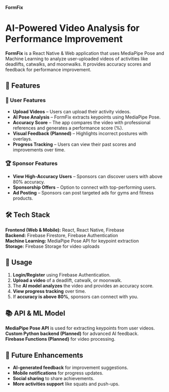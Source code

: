 **FormFix**
# **AI-Powered Video Analysis for Performance Improvement**

**FormFix** is a React Native & Web application that uses MediaPipe Pose and Machine Learning to analyze user-uploaded videos of activities like deadlifts, catwalks, and moonwalks. It provides accuracy scores and feedback for performance improvement.

## **🚀 Features**
### **📌 User Features**
- **Upload Videos** – Users can upload their activity videos.
- **AI Pose Analysis** – FormFix extracts keypoints using MediaPipe Pose.
- **Accuracy Score** – The app compares the video with professional references and generates a performance score (%).
- **Visual Feedback (Planned)** – Highlights incorrect postures with overlays.
- **Progress Tracking** – Users can view their past scores and improvements over time.

### **🏆 Sponsor Features**
- **View High-Accuracy Users** – Sponsors can discover users with above 80% accuracy.
- **Sponsorship Offers** – Option to connect with top-performing users.
- **Ad Posting** – Sponsors can post targeted ads for gyms and fitness products.

## **🛠 Tech Stack**
**Frontend (Web & Mobile):** React, React Native, Firebase  
**Backend:** Firebase Firestore, Firebase Authentication  
**Machine Learning:** MediaPipe Pose API for keypoint extraction  
**Storage:** Firebase Storage for video uploads  

## **📌 Usage**
1. **Login/Register** using Firebase Authentication.
2. **Upload a video** of a deadlift, catwalk, or moonwalk.
3. The **AI model analyzes** the video and provides an accuracy score.
4. **View progress tracking** over time.
5. If **accuracy is above 80%**, sponsors can connect with you.

## **📚 API & ML Model**
**MediaPipe Pose API** is used for extracting keypoints from user videos.  
**Custom Python backend (Planned)** for advanced AI feedback.  
**Firebase Functions (Planned)** for video processing.

## **🔮 Future Enhancements**
- **AI-generated feedback** for improvement suggestions.
- **Mobile notifications** for progress updates.
- **Social sharing** to share achievements.
- **More activities support** like squats and push-ups.
